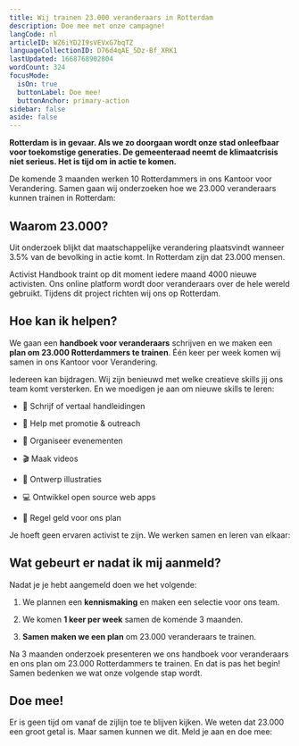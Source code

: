 ```yaml
---
title: Wij trainen 23.000 veranderaars in Rotterdam
description: Doe mee met onze campagne!
langCode: nl
articleID: WZ6iYD2I9sVEVxG7bqTZ
languageCollectionID: D76d4qAE_5Dz-Bf_XRK1
lastUpdated: 1668768902804
wordCount: 324
focusMode: 
  isOn: true
  buttonLabel: Doe mee!
  buttonAnchor: primary-action
sidebar: false
aside: false
---
```


**Rotterdam is in gevaar. Als we zo doorgaan wordt onze stad onleefbaar voor toekomstige generaties. De gemeenteraad neemt de klimaatcrisis niet serieus. Het is tijd om in actie te komen.**

De komende 3 maanden werken 10 Rotterdammers in ons Kantoor voor Verandering. Samen gaan wij onderzoeken hoe we 23.000 veranderaars kunnen trainen in Rotterdam:

<action-button buttonanchor="primary-action" buttonlabel="👉 Doe mee!"></action-button>

## **Waarom 23.000?**

Uit onderzoek blijkt dat maatschappelijke verandering plaatsvindt wanneer 3.5% van de bevolking in actie komt. In Rotterdam zijn dat 23.000 mensen.

Activist Handbook traint op dit moment iedere maand 4000 nieuwe activisten. Ons online platform wordt door veranderaars over de hele wereld gebruikt. Tijdens dit project richten wij ons op Rotterdam.

## **Hoe kan ik helpen?**

We gaan een **handboek voor veranderaars** schrijven en we maken een **plan om 23.000 Rotterdammers te trainen**. Één keer per week komen wij samen in ons Kantoor voor Verandering.

Iedereen kan bijdragen. Wij zijn benieuwd met welke creatieve skills jij ons team komt versterken. En we moedigen je aan om nieuwe skills te leren:

-   📝 Schrijf of vertaal handleidingen
    
-   📢 Help met promotie & outreach
    
-   📆 Organiseer evenementen
    
-   🎬 Maak videos
    
-   🎨 Ontwerp illustraties
    
-   💻 Ontwikkel open source web apps
    
-   🤑 Regel geld voor ons plan
    

Je hoeft geen ervaren activist te zijn. We werken samen en leren van elkaar:

<action-button buttonanchor="primary-action" buttonlabel="👉 Doe mee!"></action-button>

## **Wat gebeurt er nadat ik mij aanmeld?**

Nadat je je hebt aangemeld doen we het volgende:

1.  We plannen een **kennismaking** en maken een selectie voor ons team.
    
2.  We komen **1 keer per week** samen de komende 3 maanden.
    
3.  **Samen maken we een plan** om 23.000 veranderaars te trainen.
    

Na 3 maanden onderzoek presenteren we ons handboek voor veranderaars en ons plan om 23.000 Rotterdammers te trainen. En dat is pas het begin! Samen bedenken we wat onze volgende stap wordt.

<action-volunteer><h2>Doe mee!</h2><p>Er is geen tijd om vanaf de zijlijn toe te blijven kijken. We weten dat 23.000 een groot getal is. Maar samen kunnen we dit. Meld je aan en doe mee:</p></action-volunteer>